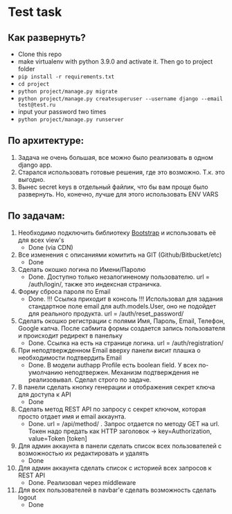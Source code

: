 # Test task


## Как развернуть?
* Clone this repo  
* make virtualenv with python 3.9.0 and activate it. Then go to project folder  
* `pip install -r requirements.txt`  
* `cd project`
* `python project/manage.py migrate`  
* `python project/manage.py createsuperuser --username django --email test@test.ru`  
* input your password two times  
* `python project/manage.py runserver`  


## По архитектуре:
1) Задача не очень большая, все можно было реализовать в одном django app.  
2) Старался использовать готовые решения, где это возможно. Т.к. это выгодно.  
3) Вынес secret keys в отдельный файлик, что бы вам проще было развернуть. Но, конечно, лучше для этого использовать ENV VARS  


## По задачам:

1. Необходимо подключить библиотеку [Bootstrap](https://getbootstrap.com) и использовать её для всех view's  
   - Done (via CDN)  
2. Все изменения с описаниями комитить на GIT (Github/Bitbucket/etc)  
   - Done  
3. Сделать окошко логина по Имени/Паролю  
   - Done. Доступно только незалогиненому пользователю. url = /auth/login/, также это индексная страничка.  
4. Форму сброса пароля по Email  
   - Done. !!! Ссылка приходит в консоль !!! Использовал для задания стандартное поле email для auth.models.User, оно не подойдет для реального продукта. url = /auth/reset_password/  
5. Сделать окошко регистрации с полями Имя, Пароль, Email, Телефон, Google капча. После сабмита формы создается запись пользователя и происходит редирект в панельку  
   - Done. Ссылка на есть на странице логина. url = /auth/registration/  
6. При неподтвержденном Email вверху панели висит плашка о необходимости подтвердить Email  
   - Done. В модели authapp Profile есть boolean field. У всех по-умолчанию неподтвержен. Механизм подтверждения не реализовывал. Сделал строго по задаче.  
7. В панели сделать кнопку генерации и отображения секрет ключа для доступа к API  
   - Done  
8. Сделать метод REST API по запросу с секрет ключом, которая просто отдает имя и email аккаунта.  
   - Done. url = /api/method/ . Запрос отдается по методу GET на url. Токен надо предать как HTTP заголовок -> key=Authorization, value=Token [token]   
9. Для админ аккаунта в панели сделать список всех пользователей с возможностью их редактировать и удалять  
   - Done  
10. Для админ аккаунта сделать список с историей всех запросов к REST API  
    - Done. Реализовал через middleware  
11. Для всех пользователей в navbar'e сделать возможность сделать logout  
    - Done  
